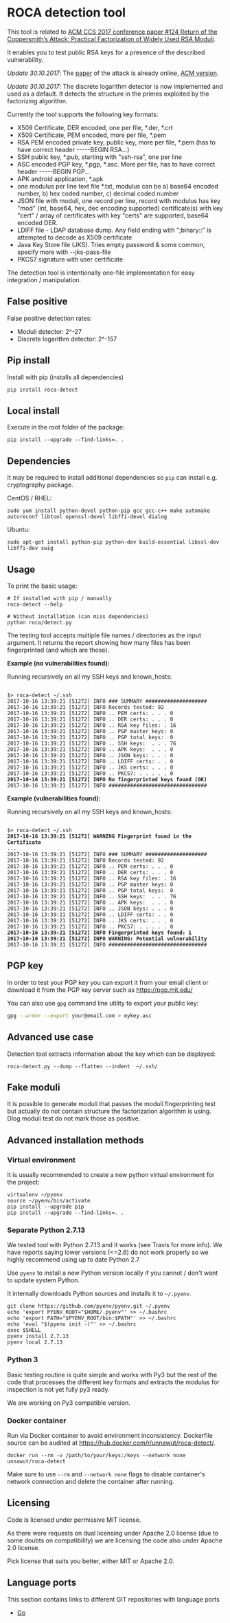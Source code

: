 # ROCA detection tool

This tool is related to [ACM CCS 2017 conference paper #124 Return of the Coppersmith’s Attack: Practical Factorization of Widely Used RSA Moduli](https://crocs.fi.muni.cz/public/papers/rsa_ccs17).

It enables you to test public RSA keys for a presence of the described vulnerability.

*Update 30.10.2017*: The [paper](https://crocs.fi.muni.cz/_media/public/papers/nemec_roca_ccs17_preprint.pdf) of the attack is already online,
 [ACM version](https://dl.acm.org/citation.cfm?id=3133969).

*Update 30.10.2017*: The discrete logarithm detector is now implemented and used as a default. It detects the structure
in the primes exploited by the factorizing algorithm.

Currently the tool supports the following key formats:

- X509 Certificate, DER encoded, one per file, *.der, *.crt
- X509 Certificate, PEM encoded, more per file, *.pem
- RSA PEM encoded private key, public key, more per file, *.pem (has to have correct header -----BEGIN RSA...)
- SSH public key, *.pub, starting with "ssh-rsa", one per line
- ASC encoded PGP key, *.pgp, *.asc. More per file, has to have correct header -----BEGIN PGP...
- APK android application, *.apk
- one modulus per line text file *.txt, modulus can be
    a) base64 encoded number, b) hex coded number, c) decimal coded number
- JSON file with moduli, one record per line, record with modulus has
    key "mod" (int, base64, hex, dec encoding supported)
    certificate(s) with key "cert" / array of certificates with key "certs" are supported, base64 encoded DER.
- LDIFF file - LDAP database dump. Any field ending with ";binary::" is attempted to decode as X509 certificate
- Java Key Store file (JKS). Tries empty password & some common, specify more with --jks-pass-file
- PKCS7 signature with user certificate

The detection tool is intentionally one-file implementation for easy integration / manipulation.

## False positive

False positive detection rates:

 * Moduli detector: 2^-27
 * Discrete logarithm detector: 2^-157

## Pip install

Install with pip (installs all dependencies)

```
pip install roca-detect
```

## Local install

Execute in the root folder of the package:

```
pip install --upgrade --find-links=. .
```

## Dependencies

It may be required to install additional dependencies so `pip` can install e.g. cryptography package.

CentOS / RHEL:

```
sudo yum install python-devel python-pip gcc gcc-c++ make automake autoreconf libtool openssl-devel libffi-devel dialog
```

Ubuntu:
```
sudo apt-get install python-pip python-dev build-essential libssl-dev libffi-dev swig
```

## Usage

To print the basic usage:

```
# If installed with pip / manually
roca-detect --help

# Without installation (can miss dependencies)
python roca/detect.py
```

The testing tool accepts multiple file names / directories as the input argument.
It returns the report showing how many files has been fingerprinted (and which are those).

**Example (no vulnerabilities found):**

Running recursively on all my SSH keys and known_hosts:

<pre><code>
$> roca-detect ~/.ssh
2017-10-16 13:39:21 [51272] INFO ### SUMMARY ####################
2017-10-16 13:39:21 [51272] INFO Records tested: 92
2017-10-16 13:39:21 [51272] INFO .. PEM certs: . . . 0
2017-10-16 13:39:21 [51272] INFO .. DER certs: . . . 0
2017-10-16 13:39:21 [51272] INFO .. RSA key files: . 16
2017-10-16 13:39:21 [51272] INFO .. PGP master keys: 0
2017-10-16 13:39:21 [51272] INFO .. PGP total keys:  0
2017-10-16 13:39:21 [51272] INFO .. SSH keys:  . . . 76
2017-10-16 13:39:21 [51272] INFO .. APK keys:  . . . 0
2017-10-16 13:39:21 [51272] INFO .. JSON keys: . . . 0
2017-10-16 13:39:21 [51272] INFO .. LDIFF certs: . . 0
2017-10-16 13:39:21 [51272] INFO .. JKS certs: . . . 0
2017-10-16 13:39:21 [51272] INFO .. PKCS7: . . . . . 0
<b>2017-10-16 13:39:21 [51272] INFO No fingerprinted keys found (OK)</b>
2017-10-16 13:39:21 [51272] INFO ################################
</code></pre>

**Example (vulnerabilities found):**

Running recursively on all my SSH keys and known_hosts:

<pre><code>
$> roca-detect ~/.ssh
<b>2017-10-16 13:39:21 [51272] WARNING Fingerprint found in the Certificate</b>
...
2017-10-16 13:39:21 [51272] INFO ### SUMMARY ####################
2017-10-16 13:39:21 [51272] INFO Records tested: 92
2017-10-16 13:39:21 [51272] INFO .. PEM certs: . . . 0
2017-10-16 13:39:21 [51272] INFO .. DER certs: . . . 0
2017-10-16 13:39:21 [51272] INFO .. RSA key files: . 16
2017-10-16 13:39:21 [51272] INFO .. PGP master keys: 0
2017-10-16 13:39:21 [51272] INFO .. PGP total keys:  0
2017-10-16 13:39:21 [51272] INFO .. SSH keys:  . . . 76
2017-10-16 13:39:21 [51272] INFO .. APK keys:  . . . 0
2017-10-16 13:39:21 [51272] INFO .. JSON keys: . . . 0
2017-10-16 13:39:21 [51272] INFO .. LDIFF certs: . . 0
2017-10-16 13:39:21 [51272] INFO .. JKS certs: . . . 0
2017-10-16 13:39:21 [51272] INFO .. PKCS7: . . . . . 0
<b>2017-10-16 13:39:21 [51272] INFO Fingerprinted keys found: 1</b>
<b>2017-10-16 13:39:21 [51272] INFO WARNING: Potential vulnerability</b>
2017-10-16 13:39:21 [51272] INFO ################################
</code></pre>

## PGP key

In order to test your PGP key you can export it from your email client or download it from the PGP key server such as
https://pgp.mit.edu/

You can also use `gpg` command line utility to export your public key:

```bash
gpg --armor --export your@email.com > mykey.asc
```

## Advanced use case

Detection tool extracts information about the key which can be displayed:

```
roca-detect.py --dump --flatten --indent  ~/.ssh/
```

## Fake moduli

It is possible to generate moduli that passes the moduli fingerprinting test but actually do not contain structure
the factorization algorithm is using. Dlog moduli test do not mark those as positive.


## Advanced installation methods

### Virtual environment

It is usually recommended to create a new python virtual environment for the project:

```
virtualenv ~/pyenv
source ~/pyenv/bin/activate
pip install --upgrade pip
pip install --upgrade --find-links=. .
```

### Separate Python 2.7.13

We tested tool with Python 2.7.13 and it works (see Travis for more info).
We have reports saying lower versions (<=2.6) do not work properly so we highly recommend using up to date Python 2.7

Use `pyenv` to install a new Python version locally if you cannot / don't want to update system Python.

It internally downloads Python sources and installs it to `~/.pyenv`.

```
git clone https://github.com/pyenv/pyenv.git ~/.pyenv
echo 'export PYENV_ROOT="$HOME/.pyenv"' >> ~/.bashrc
echo 'export PATH="$PYENV_ROOT/bin:$PATH"' >> ~/.bashrc
echo 'eval "$(pyenv init -)"' >> ~/.bashrc
exec $SHELL
pyenv install 2.7.13
pyenv local 2.7.13
```

### Python 3

Basic testing routine is quite simple and works with Py3 but the rest of the code that processes the
different key formats and extracts the modulus for inspection is not yet fully py3 ready.

We are working on Py3 compatible version.

### Docker container

Run via Docker container to avoid environment inconsistency. Dockerfile source can be audited at https://hub.docker.com/r/unnawut/roca-detect/.

```
docker run --rm -v /path/to/your/keys:/keys --network none unnawut/roca-detect
```

Make sure to use `--rm` and `--network none` flags to disable container's network connection and delete the container after running.


## Licensing

Code is licensed under permissive MIT license.

As there were requests on dual licensing under Apache 2.0 license (due to some doubts on compatibility) we are licensing
the code also under Apache 2.0 license.

Pick license that suits you better, either MIT or Apache 2.0.

## Language ports

This section contains links to different GIT repositories with language ports

- [Go](https://github.com/titanous/rocacheck)

